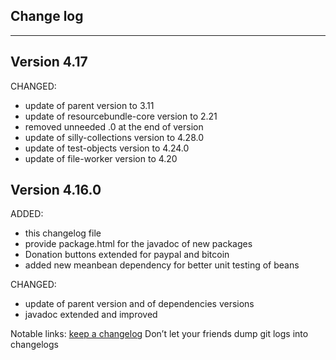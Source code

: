 ## Change log
----------------------

Version 4.17
-------------

CHANGED:

- update of parent version to 3.11
- update of resourcebundle-core version to 2.21
- removed unneeded .0 at the end of version
- update of silly-collections version to 4.28.0
- update of test-objects version to 4.24.0
- update of file-worker version to 4.20

Version 4.16.0
-------------

ADDED:
 
- this changelog file
- provide package.html for the javadoc of new packages
- Donation buttons extended for paypal and bitcoin
- added new meanbean dependency for better unit testing of beans

CHANGED:

- update of parent version and of dependencies versions
- javadoc extended and improved

Notable links:
[keep a changelog](http://keepachangelog.com/en/1.0.0/) Don’t let your friends dump git logs into changelogs
